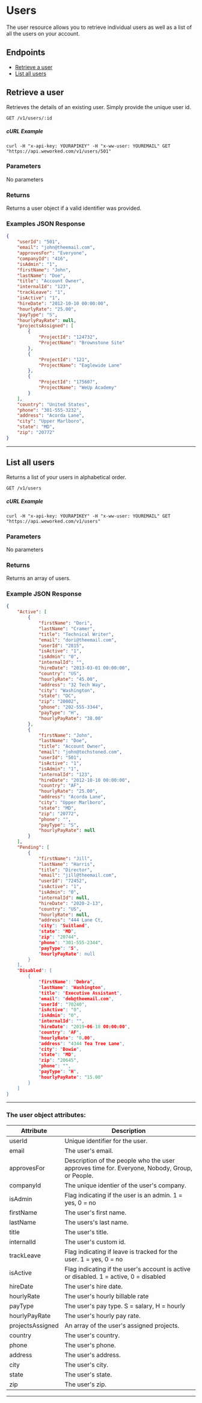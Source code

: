 
# Users
The user resource allows you to retrieve individual users as well as a list of all the users on your account.

## Endpoints
* [Retrieve a user](#retrieve-a-user)
* [List all users](#list-all-users)

## Retrieve a user
Retrieves the details of an existing user. Simply provide the unique user id.

`GET /v1/users/:id`

##### cURL Example
`curl -H "x-api-key: YOURAPIKEY" -H "x-ww-user: YOUREMAIL" GET "https://api.weworked.com/v1/users/501"`

### Parameters
No parameters

### Returns
Returns a user object if a valid identifier was provided. 

### Examples JSON Response
```json
{
    "userId": "501",
    "email": "john@theemail.com",
    "approvesFor": "Everyone",
    "companyId": "416",
    "isAdmin": "1",
    "firstName": "John",
    "lastName": "Doe",
    "title": "Account Owner",
    "internalId": "123",
    "trackLeave": "1",
    "isActive": "1",
    "hireDate": "2012-10-10 00:00:00",
    "hourlyRate": "25.00",
    "payType": "S",
    "hourlyPayRate": null,
    "projectsAssigned": [
        {
            "ProjectId": "124732",
            "ProjectName": "Brownstone Site"
        },
        {
            "ProjectId": "121",
            "ProjectName": "Eaglewide Lane"
        },
        {
            "ProjectId": "175607",
            "ProjectName": "WeUp Academy"
        }
    ],
    "country": "United States",
    "phone": "301-555-3232",
    "address": "Acorda Lane",
    "city": "Upper Marlboro",
    "state": "MD",
    "zip": "20772"
}
```
-------------

## List all users
Returns a list of your users in alphabetical order.

`GET /v1/users`

##### cURL Example
`curl -H "x-api-key: YOURAPIKEY" -H "x-ww-user: YOUREMAIL" GET "https://api.weworked.com/v1/users"`

### Parameters
No parameters

### Returns
Returns an array of users.

### Example JSON Response
```json
{
    "Active": [
        {
            "firstName": "Dori",
            "lastName": "Cramer",
            "title": "Technical Writer",
            "email": "dori@theemail.com",
            "userId": "2815",
            "isActive": "1",
            "isAdmin": "0",
            "internalId": "",
            "hireDate": "2013-03-01 00:00:00",
            "country": "US",
            "hourlyRate": "45.00",
            "address": "32 Tech Way",
            "city": "Washington",
            "state": "DC",
            "zip": "20002",
            "phone": "202-555-3344",
            "payType": "H",
            "hourlyPayRate": "38.00"
        },
        {
            "firstName": "John",
            "lastName": "Doe",
            "title": "Account Owner",
            "email": "john@techstoned.com",
            "userId": "501",
            "isActive": "1",
            "isAdmin": "1",
            "internalId": "123",
            "hireDate": "2012-10-10 00:00:00",
            "country": "AF",
            "hourlyRate": "25.00",
            "address": "Acorda Lane",
            "city": "Upper Marlboro",
            "state": "MD",
            "zip": "20772",
            "phone": "",
            "payType": "S",
            "hourlyPayRate": null
        }
    ],
    "Pending": [
        {
            "firstName": "Jill",
            "lastName": "Harris",
            "title": "Director",
            "email": "jill@theemail.com",
            "userId": "72452",
            "isActive": "1",
            "isAdmin": "0",
            "internalId": null,
            "hireDate": "2020-2-13",
            "country": "US",
            "hourlyRate": null,
            "address": "444 Lane Ct,
            "city": "Suitland",
            "state": "MD",
            "zip": "20744",
            "phone": "301-555-2344",
            "payType": "S",
            "hourlyPayRate": null
        }
    ],
    "Disabled": [
        {
            "firstName": "Debra",
            "lastName": "Washington",
            "title": "Executive Assistant",
            "email": "deb@theemail.com",
            "userId": "70240",
            "isActive": "0",
            "isAdmin": "0",
            "internalId": "",
            "hireDate": "2019-06-18 00:00:00",
            "country": "AF",
            "hourlyRate": "0.00",
            "address": "4344 Tea Tree Lane",
            "city": "Bowie",
            "state": "MD",
            "zip": "20645",
            "phone": "",
            "payType": "H",
            "hourlyPayRate": "15.00"
        }
    ]
}
```

-------------

### The user object attributes:

| Attribute  | Description   |
| ---------- | ------------- |
| userId   | Unique identifier for the user.  |
| email       | The user's email.  |
| approvesFor    | Description of the people who the user approves time for. Everyone, Nobody, Group, or People. |
| companyId       | The unique identier of the user's company.  |
| isAdmin      | Flag indicating if the user is an admin. 1 = yes, 0 = no  |
| firstName        | The user's first name.  |
| lastName    | The users's last name.  |
| title   | The user's title.  |
| internalId  | The user's custom id.  |
| trackLeave    | Flag indicating if leave is tracked for the user. 1 = yes, 0 = no |
| isActive    | Flag indicating if the user's account is active or disabled. 1 = active, 0 = disabled  |
| hireDate    | The user's hire date. |
| hourlyRate    | The user's hourly billable rate  |
| payType    | The user's pay type. S = salary, H = hourly  |
| hourlyPayRate    | The user's hourly pay rate. |
| projectsAssigned    | An array of the user's assigned projects. |
| country    | The user's country.  |
| phone    | The user's phone.  |
| address    | The user's address.  |
| city    | The user's city.  |
| state    | The user's state.  |
| zip    | The user's zip.  |

-------------



